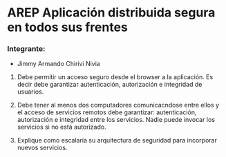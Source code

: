 # AREP Aplicación distribuida segura en todos sus frentes


### Integrante:

- Jimmy Armando Chirivi Nivia




1. Debe permitir un acceso seguro desde el browser a la aplicación. Es decir debe garantizar autenticación, autorización e integridad de usuarios.



2. Debe tener al menos dos computadores comunicacndose entre ellos y el acceso de servicios remotos debe garantizar: autenticación, autorización e integridad entre los servicios. Nadie puede invocar los servicios si no está autorizado.


3. Explique como escalaría su arquitectura de seguridad para incorporar nuevos servicios.
